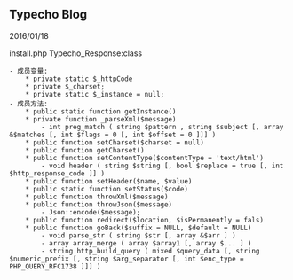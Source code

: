 ## Typecho Blog

2016/01/18

install.php 
	Typecho_Response:class

	- 成员变量:
		* private static $_httpCode
		* private $_charset;
		* private static $_instance = null;
	- 成员方法:
		* public static function getInstance()
		* private function _parseXml($message)
			- int preg_match ( string $pattern , string $subject [, array &$matches [, int $flags = 0 [, int $offset = 0 ]]] )
		* public function setCharset($charset = null)
		* public function getCharset()
		* public function setContentType($contentType = 'text/html')
			- void header ( string $string [, bool $replace = true [, int $http_response_code ]] )
		* public function setHeader($name, $value)
		* public static function setStatus($code)
		* public function throwXml($message)
		* public function throwJson($message)
			- Json::encode($message);
		* public function redirect($location, $isPermanently = fals)
		* public function goBack($suffix = NULL, $default = NULL)
			- void parse_str ( string $str [, array &$arr ] )
			- array array_merge ( array $array1 [, array $... ] )
			- string http_build_query ( mixed $query_data [, string $numeric_prefix [, string $arg_separator [, int $enc_type = PHP_QUERY_RFC1738 ]]] )
